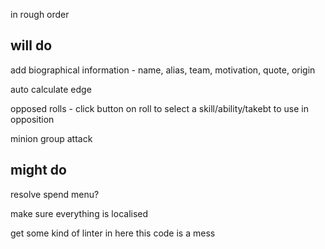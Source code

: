 in rough order

## will do
add biographical information - name, alias, team, motivation, quote, origin

auto calculate edge

opposed rolls - click button on roll to select a skill/ability/takebt to use in opposition

minion group attack

## might do

resolve spend menu?



make sure everything is localised

get some kind of linter in here this code is a mess
